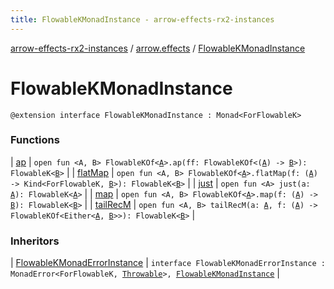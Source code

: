 ```yaml
---
title: FlowableKMonadInstance - arrow-effects-rx2-instances
---
```


[arrow-effects-rx2-instances](../../index.html) / [arrow.effects](../index.html) / [FlowableKMonadInstance](./index.html)

# FlowableKMonadInstance

`@extension interface FlowableKMonadInstance : Monad<ForFlowableK>`

### Functions

| [ap](ap.html) | `open fun <A, B> FlowableKOf<`[`A`](ap.html#A)`>.ap(ff: FlowableKOf<(`[`A`](ap.html#A)`) -> `[`B`](ap.html#B)`>): FlowableK<`[`B`](ap.html#B)`>` |
| [flatMap](flat-map.html) | `open fun <A, B> FlowableKOf<`[`A`](flat-map.html#A)`>.flatMap(f: (`[`A`](flat-map.html#A)`) -> Kind<ForFlowableK, `[`B`](flat-map.html#B)`>): FlowableK<`[`B`](flat-map.html#B)`>` |
| [just](just.html) | `open fun <A> just(a: `[`A`](just.html#A)`): FlowableK<`[`A`](just.html#A)`>` |
| [map](map.html) | `open fun <A, B> FlowableKOf<`[`A`](map.html#A)`>.map(f: (`[`A`](map.html#A)`) -> `[`B`](map.html#B)`): FlowableK<`[`B`](map.html#B)`>` |
| [tailRecM](tail-rec-m.html) | `open fun <A, B> tailRecM(a: `[`A`](tail-rec-m.html#A)`, f: (`[`A`](tail-rec-m.html#A)`) -> FlowableKOf<Either<`[`A`](tail-rec-m.html#A)`, `[`B`](tail-rec-m.html#B)`>>): FlowableK<`[`B`](tail-rec-m.html#B)`>` |

### Inheritors

| [FlowableKMonadErrorInstance](../-flowable-k-monad-error-instance/index.html) | `interface FlowableKMonadErrorInstance : MonadError<ForFlowableK, `[`Throwable`](https://kotlinlang.org/api/latest/jvm/stdlib/kotlin/-throwable/index.html)`>, `[`FlowableKMonadInstance`](./index.html) |

